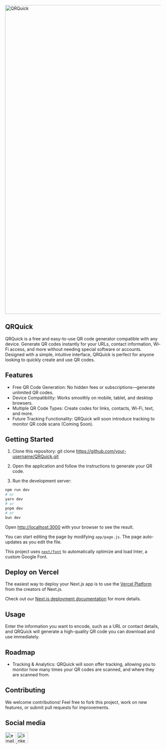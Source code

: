 <img src="https://github.com/xFalzz/QRQuick/blob/main/public/ssqr.jpg" alt="QRQuick" width="1000"/>

## QRQuick

QRQuick is a free and easy-to-use QR code generator compatible with any device. Generate QR codes instantly for your URLs, contact information, Wi-Fi access, and more without needing special software or accounts. Designed with a simple, intuitive interface, QRQuick is perfect for anyone looking to quickly create and use QR codes.

## Features

- Free QR Code Generation: No hidden fees or subscriptions—generate unlimited QR codes.
- Device Compatibility: Works smoothly on mobile, tablet, and desktop browsers.
- Multiple QR Code Types: Create codes for links, contacts, Wi-Fi, text, and more.
- Future Tracking Functionality: QRQuick will soon introduce tracking to monitor QR code scans (Coming Soon).

## Getting Started

1. Clone this repository:
   git clone https://github.com/your-username/QRQuick.git

3. Open the application and follow the instructions to generate your QR code.
4. Run the development server:

```bash
npm run dev
# or
yarn dev
# or
pnpm dev
# or
bun dev
```

Open [http://localhost:3000](http://localhost:3000) with your browser to see the result.

You can start editing the page by modifying `app/page.js`. The page auto-updates as you edit the file.

This project uses [`next/font`](https://nextjs.org/docs/basic-features/font-optimization) to automatically optimize and load Inter, a custom Google Font.

## Deploy on Vercel

The easiest way to deploy your Next.js app is to use the [Vercel Platform](https://vercel.com/new?utm_medium=default-template&filter=next.js&utm_source=create-next-app&utm_campaign=create-next-app-readme) from the creators of Next.js.

Check out our [Next.js deployment documentation](https://nextjs.org/docs/deployment) for more details.

## Usage

Enter the information you want to encode, such as a URL or contact details, and QRQuick will generate a high-quality QR code you can download and use immediately.

## Roadmap
- Tracking & Analytics: QRQuick will soon offer tracking, allowing you to monitor how many times your QR codes are scanned, and where they are scanned from.

## Contributing

We welcome contributions! Feel free to fork this project, work on new features, or submit pull requests for improvements.

## Social media
<div align="left">
  <a href="mailto:qrquicks@gmail.com" target="_blank">
    <img src="https://img.shields.io/static/v1?message=Email&logo=email&label=&color=FFFFFF&logoColor=white&labelColor=&style=for-the-badge" height="35" alt="email logo"  />
  </a>
  <a href="https://www.linkedin.com/in/qrquick-cooperation/" target="_blank">
    <img src="https://img.shields.io/static/v1?message=LinkedIn&logo=linkedin&label=&color=0077B5&logoColor=white&labelColor=&style=for-the-badge" height="35" alt="linkedin logo"  />
  </a>
</div>
